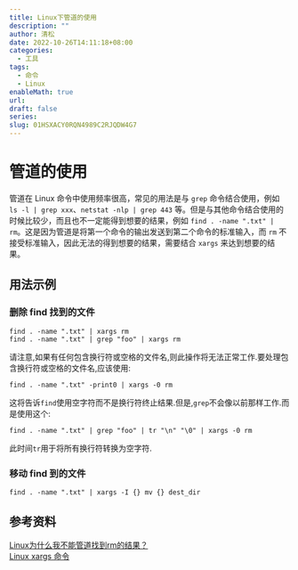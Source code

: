 ```yaml
---
title: Linux下管道的使用
description: ""
author: 清松
date: 2022-10-26T14:11:18+08:00
categories:
  - 工具
tags:
  - 命令
  - Linux
enableMath: true
url: 
draft: false
series: 
slug: 01HSXACY0RQN4989C2RJQDW4G7
---
```

# 管道的使用
管道在 Linux 命令中使用频率很高，常见的用法是与 `grep` 命令结合使用，例如 `ls -l | grep xxx`、`netstat -nlp | grep 443` 等。但是与其他命令结合使用的时候比较少，而且也不一定能得到想要的结果，例如 `find . -name ".txt" | rm`。这是因为管道是将第一个命令的输出发送到第二个命令的标准输入，而 `rm` 不接受标准输入，因此无法的得到想要的结果，需要结合 `xargs`
来达到想要的结果。

## 用法示例
### 删除 find 找到的文件
```
find . -name ".txt" | xargs rm
find . -name ".txt" | grep "foo" | xargs rm  
```
请注意,如果有任何包含换行符或空格的文件名,则此操作将无法正常工作.要处理包含换行符或空格的文件名,应该使用:
```
find . -name ".txt" -print0 | xargs -0 rm
```
这将告诉`find`使用空字符而不是换行符终止结果.但是,`grep`不会像以前那样工作.而是使用这个:
```
find . -name ".txt" | grep "foo" | tr "\n" "\0" | xargs -0 rm
```
此时间`tr`用于将所有换行符转换为空字符.

### 移动 find 到的文件
```
find . -name ".txt" | xargs -I {} mv {} dest_dir
```

## 参考资料
[Linux为什么我不能管道找到rm的结果？](https://qa.1r1g.com/sf/ask/1421510961/)\
[Linux xargs 命令](https://www.runoob.com/linux/linux-comm-xargs.html)
